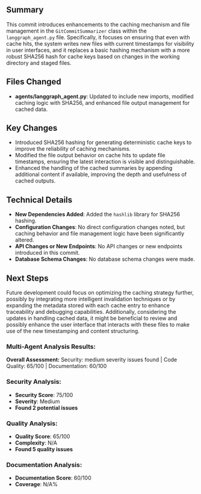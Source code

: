 ## Summary
This commit introduces enhancements to the caching mechanism and file management in the `GitCommitSummarizer` class within the `langgraph_agent.py` file. Specifically, it focuses on ensuring that even with cache hits, the system writes new files with current timestamps for visibility in user interfaces, and it replaces a basic hashing mechanism with a more robust SHA256 hash for cache keys based on changes in the working directory and staged files.

## Files Changed
- **agents/langgraph_agent.py**: Updated to include new imports, modified caching logic with SHA256, and enhanced file output management for cached data.

## Key Changes
- Introduced SHA256 hashing for generating deterministic cache keys to improve the reliability of caching mechanisms.
- Modified the file output behavior on cache hits to update file timestamps, ensuring the latest interaction is visible and distinguishable.
- Enhanced the handling of the cached summaries by appending additional content if available, improving the depth and usefulness of cached outputs.

## Technical Details
- **New Dependencies Added**: Added the `hashlib` library for SHA256 hashing.
- **Configuration Changes**: No direct configuration changes noted, but caching behavior and file management logic have been significantly altered.
- **API Changes or New Endpoints**: No API changes or new endpoints introduced in this commit.
- **Database Schema Changes**: No database schema changes were made.

## Next Steps
Future development could focus on optimizing the caching strategy further, possibly by integrating more intelligent invalidation techniques or by expanding the metadata stored with each cache entry to enhance traceability and debugging capabilities. Additionally, considering the updates in handling cached data, it might be beneficial to review and possibly enhance the user interface that interacts with these files to make use of the new timestamping and content structuring.

### Multi-Agent Analysis Results:

**Overall Assessment:** Security: medium severity issues found | Code Quality: 65/100 | Documentation: 60/100

### Security Analysis:
- **Security Score**: 75/100
- **Severity**: Medium
- **Found 2 potential issues**

### Quality Analysis:
- **Quality Score**: 65/100
- **Complexity**: N/A
- **Found 5 quality issues**

### Documentation Analysis:
- **Documentation Score**: 60/100
- **Coverage**: N/A%